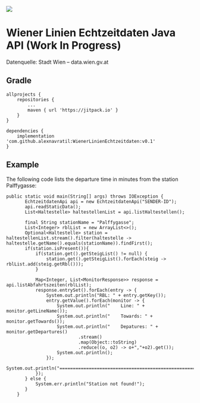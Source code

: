 [![](https://jitpack.io/v/alexnavratil/WienerLinienEchtzeitdaten.svg)](https://jitpack.io/#alexnavratil/WienerLinienEchtzeitdaten)

# Wiener Linien Echtzeitdaten Java API (Work In Progress)
Datenquelle: Stadt Wien – data.wien.gv.at

## Gradle
```
allprojects {
    repositories {
	    ...
	    maven { url 'https://jitpack.io' }
	}
}

dependencies {
    implementation 'com.github.alexnavratil:WienerLinienEchtzeitdaten:v0.1'
}
```

## Example
The following code lists the departure time in minutes from the station Palffygasse:
```
public static void main(String[] args) throws IOException {
       EchtzeitdatenApi api = new EchtzeitdatenApi("SENDER-ID");
       api.readStaticData();
       List<Haltestelle> haltestellenList = api.listHaltestellen();

       final String stationName = "Palffygasse";
       List<Integer> rblList = new ArrayList<>();
       Optional<Haltestelle> station = haltestellenList.stream().filter(haltestelle -> haltestelle.getName().equals(stationName)).findFirst();
       if(station.isPresent()){
           if(station.get().getSteigList() != null) {
               station.get().getSteigList().forEach(steig -> rblList.add(steig.getRbl()));
           }

           Map<Integer, List<MonitorResponse>> response = api.listAbfahrtszeiten(rblList);
           response.entrySet().forEach(entry -> {
               System.out.println("RBL: " + entry.getKey());
               entry.getValue().forEach(monitor -> {
                   System.out.println("    Line: " + monitor.getLineName());
                   System.out.println("    Towards: " + monitor.getTowards());
                   System.out.println("    Depatures: " + monitor.getDepartures()
                           .stream()
                           .map(Object::toString)
                           .reduce((o, o2) -> o+","+o2).get());
                   System.out.println();
               });
               System.out.println("==========================================================");
           });
       } else {
           System.err.println("Station not found!");
       }
    }
```